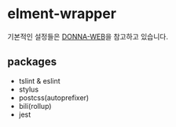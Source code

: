 # elment-wrapper

기본적인 설정들은 [DONNA-WEB](https://gitlab.jjsoft.kr/DONNA/DONNA-WEB)을 참고하고 있습니다.

## packages

* tslint & eslint
* stylus
* postcss(autoprefixer)
* bili(rollup)
* jest
